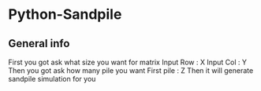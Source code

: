 # Python-Sandpile

## General info
First you got ask what size you want for matrix
Input Row : X
Input Col : Y
Then you got ask how many pile you want
First pile : Z
Then it will generate sandpile simulation for you
